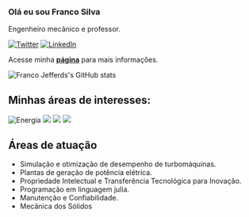 ### Olá eu sou Franco Silva

Engenheiro mecânico e professor.

[![Twitter](https://img.shields.io/badge/twitter-@FrancoJefferds-blue.svg)](https://twitter.com/@FrancoJefferds)
[![LinkedIn](https://img.shields.io/badge/linkedin-@FrancoJSSilva-orange.svg)](https://www.linkedin.com/in/franco-j-s-silva-15666627/)

Acesse minha **[página](https://jefferds.github.io/)** para mais informações.

![Franco Jefferds's GitHub stats](https://github-readme-stats.vercel.app/api?username=jefferds&show_icons=true&theme=radical)

## Minhas áreas de interesses:

![Energia](https://img.shields.io/badge/Energy-∮-red.svg)
![](https://img.shields.io/badge/Inovation-💡-orange.svg)
![](https://img.shields.io/badge/Programming-💻-green.svg)
![](https://img.shields.io/badge/Julia--green.svg)
## Áreas de atuação

- Simulação e otimização de desempenho de turbomáquinas.
- Plantas de geração de potência elétrica.
- Propriedade Intelectual e Transferência Tecnológica para Inovação.
- Programação em linguagem julia.
- Manutenção e Confiabilidade.
- Mecânica dos Sólidos